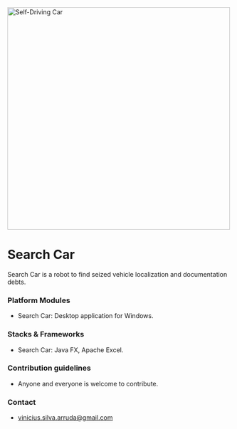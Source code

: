 <img src="https://i.imgur.com/JPOzci4.png" alt="Self-Driving Car" width="500px">

# Search Car #
Search Car is a robot to find seized vehicle localization and documentation debts.

### Platform Modules ###

* Search Car:
Desktop application for Windows.

### Stacks & Frameworks ###

* Search Car:
Java FX, Apache Excel.

### Contribution guidelines ###

* Anyone and everyone is welcome to contribute.

### Contact ###

* [vinicius.silva.arruda@gmail.com](mailto:vinicius.silva.arruda@gmail.com)

